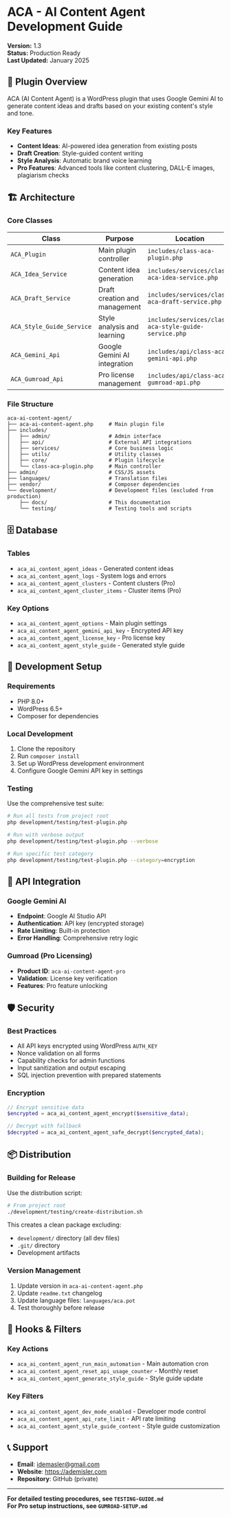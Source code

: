 # ACA - AI Content Agent Development Guide

**Version:** 1.3  
**Status:** Production Ready  
**Last Updated:** January 2025

## 🚀 Plugin Overview

ACA (AI Content Agent) is a WordPress plugin that uses Google Gemini AI to generate content ideas and drafts based on your existing content's style and tone.

### Key Features
- **Content Ideas**: AI-powered idea generation from existing posts
- **Draft Creation**: Style-guided content writing 
- **Style Analysis**: Automatic brand voice learning
- **Pro Features**: Advanced tools like content clustering, DALL-E images, plagiarism checks

## 🏗️ Architecture

### Core Classes

| Class | Purpose | Location |
|-------|---------|----------|
| `ACA_Plugin` | Main plugin controller | `includes/class-aca-plugin.php` |
| `ACA_Idea_Service` | Content idea generation | `includes/services/class-aca-idea-service.php` |
| `ACA_Draft_Service` | Draft creation and management | `includes/services/class-aca-draft-service.php` |
| `ACA_Style_Guide_Service` | Style analysis and learning | `includes/services/class-aca-style-guide-service.php` |
| `ACA_Gemini_Api` | Google Gemini AI integration | `includes/api/class-aca-gemini-api.php` |
| `ACA_Gumroad_Api` | Pro license management | `includes/api/class-aca-gumroad-api.php` |

### File Structure
```
aca-ai-content-agent/
├── aca-ai-content-agent.php     # Main plugin file
├── includes/
│   ├── admin/                   # Admin interface
│   ├── api/                     # External API integrations
│   ├── services/                # Core business logic
│   ├── utils/                   # Utility classes
│   ├── core/                    # Plugin lifecycle
│   └── class-aca-plugin.php     # Main controller
├── admin/                       # CSS/JS assets
├── languages/                   # Translation files
├── vendor/                      # Composer dependencies
└── development/                 # Development files (excluded from production)
    ├── docs/                    # This documentation
    └── testing/                 # Testing tools and scripts
```

## 🗄️ Database

### Tables
- `aca_ai_content_agent_ideas` - Generated content ideas
- `aca_ai_content_agent_logs` - System logs and errors
- `aca_ai_content_agent_clusters` - Content clusters (Pro)
- `aca_ai_content_agent_cluster_items` - Cluster items (Pro)

### Key Options
- `aca_ai_content_agent_options` - Main plugin settings
- `aca_ai_content_agent_gemini_api_key` - Encrypted API key
- `aca_ai_content_agent_license_key` - Pro license key
- `aca_ai_content_agent_style_guide` - Generated style guide

## 🔧 Development Setup

### Requirements
- PHP 8.0+
- WordPress 6.5+
- Composer for dependencies

### Local Development
1. Clone the repository
2. Run `composer install`
3. Set up WordPress development environment
4. Configure Google Gemini API key in settings

### Testing
Use the comprehensive test suite:
```bash
# Run all tests from project root
php development/testing/test-plugin.php

# Run with verbose output
php development/testing/test-plugin.php --verbose

# Run specific test category
php development/testing/test-plugin.php --category=encryption
```

## 🔌 API Integration

### Google Gemini AI
- **Endpoint**: Google AI Studio API
- **Authentication**: API key (encrypted storage)
- **Rate Limiting**: Built-in protection
- **Error Handling**: Comprehensive retry logic

### Gumroad (Pro Licensing)
- **Product ID**: `aca-ai-content-agent-pro`
- **Validation**: License key verification
- **Features**: Pro feature unlocking

## 🛡️ Security

### Best Practices
- All API keys encrypted using WordPress `AUTH_KEY`
- Nonce validation on all forms
- Capability checks for admin functions
- Input sanitization and output escaping
- SQL injection prevention with prepared statements

### Encryption
```php
// Encrypt sensitive data
$encrypted = aca_ai_content_agent_encrypt($sensitive_data);

// Decrypt with fallback
$decrypted = aca_ai_content_agent_safe_decrypt($encrypted_data);
```

## 📦 Distribution

### Building for Release
Use the distribution script:
```bash
# From project root
./development/testing/create-distribution.sh
```

This creates a clean package excluding:
- `development/` directory (all dev files)
- `.git/` directory
- Development artifacts

### Version Management
1. Update version in `aca-ai-content-agent.php`
2. Update `readme.txt` changelog
3. Update language files: `languages/aca.pot`
4. Test thoroughly before release

## 🔄 Hooks & Filters

### Key Actions
- `aca_ai_content_agent_run_main_automation` - Main automation cron
- `aca_ai_content_agent_reset_api_usage_counter` - Monthly reset
- `aca_ai_content_agent_generate_style_guide` - Style guide update

### Key Filters
- `aca_ai_content_agent_dev_mode_enabled` - Developer mode control
- `aca_ai_content_agent_api_rate_limit` - API rate limiting
- `aca_ai_content_agent_style_guide_content` - Style guide customization

## 📞 Support

- **Email**: idemasler@gmail.com
- **Website**: https://ademisler.com
- **Repository**: GitHub (private)

---

**For detailed testing procedures, see `TESTING-GUIDE.md`**  
**For Pro setup instructions, see `GUMROAD-SETUP.md`**

